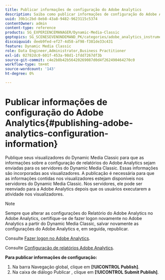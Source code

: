 ```yaml
---
title: Publicar informações de configuração do Adobe Analytics
description: Saiba como publicar informações de configuração do Adobe Analytics.
uuid: 39b1c2bd-8eb8-43a8-9482-9623115c5374
contentOwner: admin
content-type: reference
products: SG_EXPERIENCEMANAGER/Dynamic-Media-Classic
geptopics: SG_SCENESEVENONDEMAND_PK/categories/adobe_analytics_instrumentation_kit
discoiquuid: deeb9fed-ef27-4d58-af98-f381de33c431
feature: Dynamic Media Classic
role: Data Engineer,Administrator,Business Practitioner
exl-id: 02782dc0-601f-453a-98d1-1fdd7267df3b
source-git-commit: c4e2b8b42b56420269087d0d4f262490464270c0
workflow-type: tm+mt
source-wordcount: '143'
ht-degree: 0%

---
```


# Publicar informações de configuração do Adobe Analytics{#publishing-adobe-analytics-configuration-information}

Publique seus visualizadores do Dynamic Media Classic para que as informações sobre a configuração de relatórios do Adobe Analytics sejam enviadas para os servidores do Dynamic Media Classic. Essas informações são incorporadas aos visualizadores. A publicação é necessária para que as informações contidas nos visualizadores estejam disponíveis nos servidores do Dynamic Media Classic. Nos servidores, ele pode ser reenviado para a Adobe Analytics depois que os usuários executarem a atividade nos visualizadores.

>[!NOTE]
>
>Sempre que alterar as configurações do Relatório do Adobe Analytics no Adobe Analytics, certifique-se de fazer logon novamente no Adobe Analytics a partir do Dynamic Media Classic, salvar novamente as configurações do Adobe Analytics e, em seguida, republicar.

Consulte [Fazer logon no Adobe Analytics](log-analytics.md#log_in_to_adobe_analytics).

Consulte [Configuração de relatórios Adobe Analytics](configuring-analytics-reports.md#configuring_adobe_analytics_reports).

**Para publicar informações de configuração:**

1. Na barra Navegação global, clique em **[!UICONTROL Publish]**.
1. Na caixa de diálogo Publicar , clique em **[!UICONTROL Submit Publish]**.
